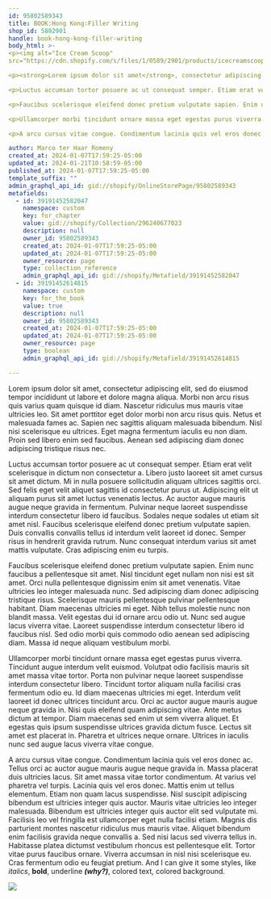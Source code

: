 ```yaml
---
id: 95802589343
title: BOOK:Hong Kong:Filler Writing
shop_id: 5892901
handle: book-hong-kong-filler-writing
body_html: >-
<p><img alt="Ice Cream Scoop"
src="https://cdn.shopify.com/s/files/1/0589/2901/products/icecreamscoop_1.jpg?v=1620821521"></p>

<p><strong>Lorem ipsum dolor sit amet</strong>, consectetur adipiscing elit, sed do eiusmod tempor incididunt ut labore et dolore magna aliqua. Morbi non arcu risus quis varius quam quisque id diam. Nascetur ridiculus mus mauris vitae ultricies leo. Sit amet porttitor eget dolor morbi non arcu risus quis. Netus et malesuada fames ac. Sapien nec sagittis aliquam malesuada bibendum. Nisl nisi scelerisque eu ultrices. Eget magna fermentum iaculis eu non diam. Proin sed libero enim sed faucibus. Aenean sed adipiscing diam donec adipiscing tristique risus nec.</p>

<p>Luctus accumsan tortor posuere ac ut consequat semper. Etiam erat velit scelerisque in dictum non consectetur a. Libero justo laoreet sit amet cursus sit amet dictum. Mi in nulla posuere sollicitudin aliquam ultrices sagittis orci. Sed felis eget velit aliquet sagittis id consectetur purus ut. Adipiscing elit ut aliquam purus sit amet luctus venenatis lectus. Ac auctor augue mauris augue neque gravida in fermentum. Pulvinar neque laoreet suspendisse interdum consectetur libero id faucibus. Sodales neque sodales ut etiam sit amet nisl. Faucibus scelerisque eleifend donec pretium vulputate sapien. <em>Duis convallis convallis tellus id interdum velit laoreet id donec.</em> Semper risus in hendrerit gravida rutrum. Nunc consequat interdum varius sit amet mattis vulputate. Cras adipiscing enim eu turpis.</p>

<p>Faucibus scelerisque eleifend donec pretium vulputate sapien. Enim nunc faucibus a pellentesque sit amet. Nisl tincidunt eget nullam non nisi est sit amet. Orci nulla pellentesque dignissim enim sit amet venenatis. Vitae ultricies leo integer malesuada nunc. Sed adipiscing diam donec adipiscing tristique risus. Scelerisque mauris pellentesque pulvinar pellentesque habitant. Diam maecenas ultricies mi eget. Nibh tellus molestie nunc non blandit massa. Velit egestas dui id ornare arcu odio ut. Nunc sed augue lacus viverra vitae. Laoreet suspendisse interdum consectetur libero id faucibus nisl. Sed odio morbi quis commodo odio aenean sed adipiscing diam. Massa id neque aliquam vestibulum morbi.</p>

<p>Ullamcorper morbi tincidunt ornare massa eget egestas purus viverra. Tincidunt augue interdum velit euismod. Volutpat odio facilisis mauris sit amet massa vitae tortor. Porta non pulvinar neque laoreet suspendisse interdum consectetur libero. Tincidunt tortor aliquam nulla facilisi cras fermentum odio eu. Id diam maecenas ultricies mi eget. Interdum velit laoreet id donec ultrices tincidunt arcu. Orci ac auctor augue mauris augue neque gravida in. Nisi quis eleifend quam adipiscing vitae. Ante metus dictum at tempor. Diam maecenas sed enim ut sem viverra aliquet. Et egestas quis ipsum suspendisse ultrices gravida dictum fusce. Lectus sit amet est placerat in. Pharetra et ultrices neque ornare. Ultrices in iaculis nunc sed augue lacus viverra vitae congue.</p>

<p>A arcu cursus vitae congue. Condimentum lacinia quis vel eros donec ac. Tellus orci ac auctor augue mauris augue neque gravida in. Massa placerat duis ultricies lacus. Sit amet massa vitae tortor condimentum. At varius vel pharetra vel turpis. Lacinia quis vel eros donec. Mattis enim ut tellus elementum. Etiam non quam lacus suspendisse. Nisl suscipit adipiscing bibendum est ultricies integer quis auctor. Mauris vitae ultricies leo integer malesuada. Bibendum est ultricies integer quis auctor elit sed vulputate mi. Facilisis leo vel fringilla est ullamcorper eget nulla facilisi etiam. Magnis dis parturient montes nascetur ridiculus mus mauris vitae. Aliquet bibendum enim facilisis gravida neque convallis a. Sed nisi lacus sed viverra tellus in. Habitasse platea dictumst vestibulum rhoncus est pellentesque elit. Tortor vitae purus faucibus ornare. Viverra accumsan in nisl nisi scelerisque eu. Cras fermentum odio eu feugiat pretium.</p>

author: Marco ter Haar Romeny
created_at: 2024-01-07T17:59:25-05:00
updated_at: 2024-01-21T10:58:59-05:00
published_at: 2024-01-07T17:59:25-05:00
template_suffix: ""
admin_graphql_api_id: gid://shopify/OnlineStorePage/95802589343
metafields:
  - id: 39191452582047
    namespace: custom
    key: for_chapter
    value: gid://shopify/Collection/296240677023
    description: null
    owner_id: 95802589343
    created_at: 2024-01-07T17:59:25-05:00
    updated_at: 2024-01-07T17:59:25-05:00
    owner_resource: page
    type: collection_reference
    admin_graphql_api_id: gid://shopify/Metafield/39191452582047
  - id: 39191452614815
    namespace: custom
    key: for_the_book
    value: true
    description: null
    owner_id: 95802589343
    created_at: 2024-01-07T17:59:25-05:00
    updated_at: 2024-01-07T17:59:25-05:00
    owner_resource: page
    type: boolean
    admin_graphql_api_id: gid://shopify/Metafield/39191452614815

---
```


Lorem ipsum dolor sit amet, consectetur adipiscing elit, sed do eiusmod tempor incididunt ut labore et dolore magna aliqua. Morbi non arcu risus quis varius quam quisque id diam. Nascetur ridiculus mus mauris vitae ultricies leo. Sit amet porttitor eget dolor morbi non arcu risus quis. Netus et malesuada fames ac. Sapien nec sagittis aliquam malesuada bibendum. Nisl nisi scelerisque eu ultrices. Eget magna fermentum iaculis eu non diam. Proin sed libero enim sed faucibus. Aenean sed adipiscing diam donec adipiscing tristique risus nec.

Luctus accumsan tortor posuere ac ut consequat semper. Etiam erat velit scelerisque in dictum non consectetur a. Libero justo laoreet sit amet cursus sit amet dictum. Mi in nulla posuere sollicitudin aliquam ultrices sagittis orci. Sed felis eget velit aliquet sagittis id consectetur purus ut. Adipiscing elit ut aliquam purus sit amet luctus venenatis lectus. Ac auctor augue mauris augue neque gravida in fermentum. Pulvinar neque laoreet suspendisse interdum consectetur libero id faucibus. Sodales neque sodales ut etiam sit amet nisl. Faucibus scelerisque eleifend donec pretium vulputate sapien. Duis convallis convallis tellus id interdum velit laoreet id donec. Semper risus in hendrerit gravida rutrum. Nunc consequat interdum varius sit amet mattis vulputate. Cras adipiscing enim eu turpis.

Faucibus scelerisque eleifend donec pretium vulputate sapien. Enim nunc faucibus a pellentesque sit amet. Nisl tincidunt eget nullam non nisi est sit amet. Orci nulla pellentesque dignissim enim sit amet venenatis. Vitae ultricies leo integer malesuada nunc. Sed adipiscing diam donec adipiscing tristique risus. Scelerisque mauris pellentesque pulvinar pellentesque habitant. Diam maecenas ultricies mi eget. Nibh tellus molestie nunc non blandit massa. Velit egestas dui id ornare arcu odio ut. Nunc sed augue lacus viverra vitae. Laoreet suspendisse interdum consectetur libero id faucibus nisl. Sed odio morbi quis commodo odio aenean sed adipiscing diam. Massa id neque aliquam vestibulum morbi.

Ullamcorper morbi tincidunt ornare massa eget egestas purus viverra. Tincidunt augue interdum velit euismod. Volutpat odio facilisis mauris sit amet massa vitae tortor. Porta non pulvinar neque laoreet suspendisse interdum consectetur libero. Tincidunt tortor aliquam nulla facilisi cras fermentum odio eu. Id diam maecenas ultricies mi eget. Interdum velit laoreet id donec ultrices tincidunt arcu. Orci ac auctor augue mauris augue neque gravida in. Nisi quis eleifend quam adipiscing vitae. Ante metus dictum at tempor. Diam maecenas sed enim ut sem viverra aliquet. Et egestas quis ipsum suspendisse ultrices gravida dictum fusce. Lectus sit amet est placerat in. Pharetra et ultrices neque ornare. Ultrices in iaculis nunc sed augue lacus viverra vitae congue.

A arcu cursus vitae congue. Condimentum lacinia quis vel eros donec ac. Tellus orci ac auctor augue mauris augue neque gravida in. Massa placerat duis ultricies lacus. Sit amet massa vitae tortor condimentum. At varius vel pharetra vel turpis. Lacinia quis vel eros donec. Mattis enim ut tellus elementum. Etiam non quam lacus suspendisse. Nisl suscipit adipiscing bibendum est ultricies integer quis auctor. Mauris vitae ultricies leo integer malesuada. Bibendum est ultricies integer quis auctor elit sed vulputate mi. Facilisis leo vel fringilla est ullamcorper eget nulla facilisi etiam. Magnis dis parturient montes nascetur ridiculus mus mauris vitae. Aliquet bibendum enim facilisis gravida neque convallis a. Sed nisi lacus sed viverra tellus in. Habitasse platea dictumst vestibulum rhoncus est pellentesque elit. Tortor vitae purus faucibus ornare. Viverra accumsan in nisl nisi scelerisque eu. Cras fermentum odio eu feugiat pretium.
And I can give it some styles, like _italics_, **bold**, underline _**(why?)**_, colored text, colored background. 

![](https://cdn.shopify.com/s/files/1/0589/2901/products/icecreamscoop_1.jpg?v=1620821521)
